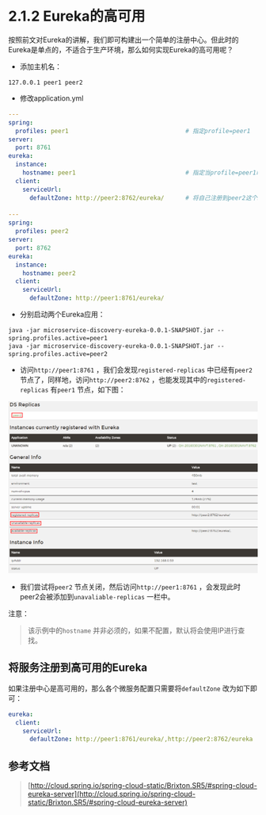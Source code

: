 # 2.1.2 Eureka的高可用

按照前文对Eureka的讲解，我们即可构建出一个简单的注册中心。但此时的Eureka是单点的，不适合于生产环境，那么如何实现Eureka的高可用呢？



* 添加主机名：

```shell
127.0.0.1 peer1 peer2
```
* 修改application.yml

```yaml
---
spring:
  profiles: peer1                                 # 指定profile=peer1
server:
  port: 8761
eureka:
  instance:
    hostname: peer1                               # 指定当profile=peer1时，主机名
  client:
    serviceUrl:
      defaultZone: http://peer2:8762/eureka/      # 将自己注册到peer2这个Eureka上面去

---
spring:
  profiles: peer2
server:
  port: 8762
eureka:
  instance:
    hostname: peer2
  client:
    serviceUrl:
      defaultZone: http://peer1:8761/eureka/
```
* 分别启动两个Eureka应用：

```shell
java -jar microservice-discovery-eureka-0.0.1-SNAPSHOT.jar --spring.profiles.active=peer1
java -jar microservice-discovery-eureka-0.0.1-SNAPSHOT.jar --spring.profiles.active=peer2
```
* 访问`http://peer1:8761` ，我们会发现`registered-replicas` 中已经有`peer2` 节点了，同样地，访问`http://peer2:8762` ，也能发现其中的`registered-replicas`  有`peer1` 节点，如下图：

![Eureka 高可用](learn-java/learn-spring-cloud/wiki/dist/images/eureka-2.png)

* 我们尝试将`peer2` 节点关闭，然后访问`http://peer1:8761` ，会发现此时peer2会被添加到`unavaliable-replicas` 一栏中。



注意：

> 该示例中的`hostname` 并非必须的，如果不配置，默认将会使用IP进行查找。





## 将服务注册到高可用的Eureka

如果注册中心是高可用的，那么各个微服务配置只需要将`defaultZone` 改为如下即可：

```yaml
eureka:
  client:
    serviceUrl:
      defaultZone: http://peer1:8761/eureka/,http://peer2:8762/eureka
```



## 参考文档

> [http://cloud.spring.io/spring-cloud-static/Brixton.SR5/#spring-cloud-eureka-server](http://cloud.spring.io/spring-cloud-static/Brixton.SR5/#spring-cloud-eureka-server)








